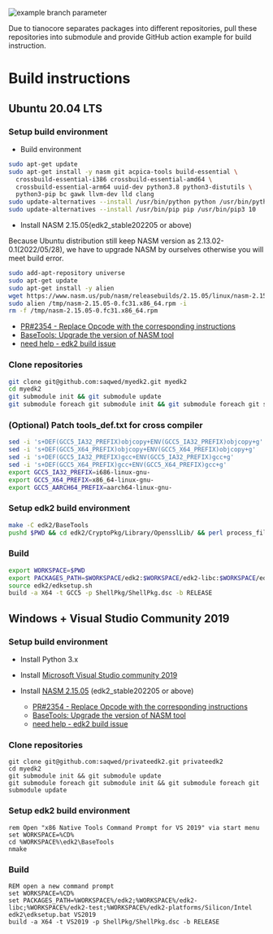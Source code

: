 ![example branch parameter](https://github.com/saqwed/myedk2/actions/workflows/edk2.yml/badge.svg?branch=master)

Due to tianocore separates packages into different repositories, pull these repositories into submodule and provide GitHub action example for build instruction.

<!--more-->

# Build instructions

## Ubuntu 20.04 LTS

### Setup build environment

- Build environment

```bash
sudo apt-get update
sudo apt-get install -y nasm git acpica-tools build-essential \
  crossbuild-essential-i386 crossbuild-essential-amd64 \
  crossbuild-essential-arm64 uuid-dev python3.8 python3-distutils \
  python3-pip bc gawk llvm-dev lld clang
sudo update-alternatives --install /usr/bin/python python /usr/bin/python3 10
sudo update-alternatives --install /usr/bin/pip pip /usr/bin/pip3 10
```

- Install NASM 2.15.05(edk2_stable202205 or above)

Because Ubuntu distribution still keep NASM version as 2.13.02-0.1(2022/05/28), we have to upgrade NASM by ourselves otherwise you will meet build error.

```bash
sudo add-apt-repository universe
sudo apt-get update
sudo apt-get install -y alien
wget https://www.nasm.us/pub/nasm/releasebuilds/2.15.05/linux/nasm-2.15.05-0.fc31.x86_64.rpm -O/tmp/nasm-2.15.05-0.fc31.x86_64.rpm
sudo alien /tmp/nasm-2.15.05-0.fc31.x86_64.rpm -i
rm -f /tmp/nasm-2.15.05-0.fc31.x86_64.rpm
```

- [PR#2354 - Replace Opcode with the corresponding instructions](https://github.com/tianocore/edk2/pull/2354)
- [BaseTools: Upgrade the version of NASM tool](https://github.com/tianocore/edk2/commit/6a890db161cd6d378bec3499a1e774db3f5a27a7)
- [need help - edk2 build issue](https://edk2.groups.io/g/devel/topic/90276518)

### Clone repositories

```bash
git clone git@github.com:saqwed/myedk2.git myedk2
cd myedk2
git submodule init && git submodule update
git submodule foreach git submodule init && git submodule foreach git submodule update
```

### (Optional) Patch tools_def.txt for cross compiler

```bash
sed -i 's+DEF(GCC5_IA32_PREFIX)objcopy+ENV(GCC5_IA32_PREFIX)objcopy+g' edk2/BaseTools/Conf/tools_def.template
sed -i 's+DEF(GCC5_X64_PREFIX)objcopy+ENV(GCC5_X64_PREFIX)objcopy+g'   edk2/BaseTools/Conf/tools_def.template
sed -i 's+DEF(GCC5_IA32_PREFIX)gcc+ENV(GCC5_IA32_PREFIX)gcc+g'         edk2/BaseTools/Conf/tools_def.template
sed -i 's+DEF(GCC5_X64_PREFIX)gcc+ENV(GCC5_X64_PREFIX)gcc+g'           edk2/BaseTools/Conf/tools_def.template
export GCC5_IA32_PREFIX=i686-linux-gnu-
export GCC5_X64_PREFIX=x86_64-linux-gnu-
export GCC5_AARCH64_PREFIX=aarch64-linux-gnu-
```

### Setup edk2 build environment

```bash
make -C edk2/BaseTools
pushd $PWD && cd edk2/CryptoPkg/Library/OpensslLib/ && perl process_files.pl && popd
```

### Build

```bash
export WORKSPACE=$PWD
export PACKAGES_PATH=$WORKSPACE/edk2:$WORKSPACE/edk2-libc:$WORKSPACE/edk2-test:$WORKSPACE/edk2-platforms/Silicon/Intel
source edk2/edksetup.sh
build -a X64 -t GCC5 -p ShellPkg/ShellPkg.dsc -b RELEASE
```

## Windows + Visual Studio Community 2019

### Setup build environment

- Install Python 3.x
- Install [Microsoft Visual Studio community 2019](https://aka.ms/vs/16/release/vs_community.exe)
- Install [NASM 2.15.05](https://www.nasm.us/pub/nasm/releasebuilds/2.15.05/win64/nasm-2.15.05-win64.zip) (edk2_stable202205 or above)

  - [PR#2354 - Replace Opcode with the corresponding instructions](https://github.com/tianocore/edk2/pull/2354)
  - [BaseTools: Upgrade the version of NASM tool](https://github.com/tianocore/edk2/commit/6a890db161cd6d378bec3499a1e774db3f5a27a7)
  - [need help - edk2 build issue](https://edk2.groups.io/g/devel/topic/90276518)

### Clone repositories

```batch
git clone git@github.com:saqwed/privateedk2.git privateedk2
cd myedk2
git submodule init && git submodule update
git submodule foreach git submodule init && git submodule foreach git submodule update
```

### Setup edk2 build environment

```batch
rem Open "x86 Native Tools Command Prompt for VS 2019" via start menu
set WORKSPACE=%CD%
cd %WORKSPACE%\edk2\BaseTools
nmake
```

### Build

```batch
REM open a new command prompt
set WORKSPACE=%CD%
set PACKAGES_PATH=%WORKSPACE%/edk2;%WORKSPACE%/edk2-libc;%WORKSPACE%/edk2-test;%WORKSPACE%/edk2-platforms/Silicon/Intel
edk2\edksetup.bat VS2019
build -a X64 -t VS2019 -p ShellPkg/ShellPkg.dsc -b RELEASE
```
